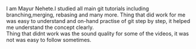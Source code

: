 I am Mayur Nehete.I studied all main git tutorials including branching,merging, rebasing and many more. 
Thing that did work for me was easy to understand and on-hand practise of git step by step, it helped me understand the concept clearly.\
Thing that didnt work was the sound quality for some of the videos, it was not was easy to follow sometimes.